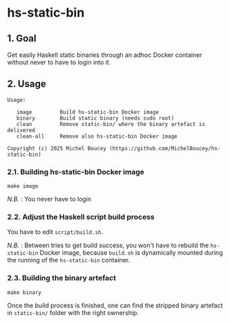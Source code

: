 # hs-static-bin

## 1. Goal

Get easily Haskell static binaries through an adhoc Docker container without never to have to login into it.

## 2. Usage

```
Usage:

   image         Build hs-static-bin Docker image
   binary        Build static binary (needs sudo root)
   clean         Remove static-bin/ where the binary artefact is delivered
   clean-all     Remove also hs-static-bin Docker image

Copyright (c) 2025 Michel Boucey (https://github.com/MichelBoucey/hs-static-bin)
```

### 2.1. Building hs-static-bin Docker image

```
make image
```

_N.B._ : You never have to login 

### 2.2. Adjust the Haskell script build process

You have to edit `script/build.sh`.

_N.B._ : Between tries to get build success, you won't have to rebuild the `hs-static-bin` Docker image, because `build.sh` is dynamically mounted during the running of the `hs-static-bin` container.

### 2.3. Building the binary artefact

```
make binary
```

Once the build process is finished, one can find the stripped binary artefact in `static-bin/` folder with the right ownership.

